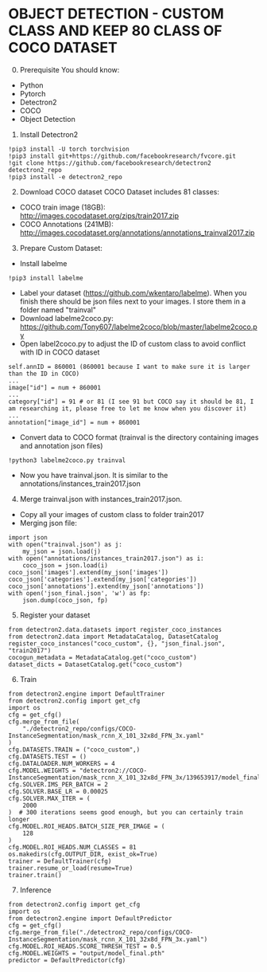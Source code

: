 # OBJECT DETECTION - CUSTOM CLASS AND KEEP 80 CLASS OF COCO DATASET

0. Prerequisite
You should know:
- Python
- Pytorch
- Detectron2
- COCO
- Object Detection

1. Install Detectron2
```
!pip3 install -U torch torchvision
!pip3 install git+https://github.com/facebookresearch/fvcore.git
!git clone https://github.com/facebookresearch/detectron2 detectron2_repo
!pip3 install -e detectron2_repo
```
2. Download COCO dataset
COCO Dataset includes 81 classes:
- COCO train image (18GB): http://images.cocodataset.org/zips/train2017.zip
- COCO Annotations (241MB): http://images.cocodataset.org/annotations/annotations_trainval2017.zip

3. Prepare Custom Dataset: 
- Install labelme 
```
!pip3 install labelme
```
- Label your dataset (https://github.com/wkentaro/labelme). When you finish there should be json files next to your images. I store them in a folder named "trainval"
- Download labelme2coco.py: https://github.com/Tony607/labelme2coco/blob/master/labelme2coco.py
- Open label2coco.py to adjust the ID of custom class to avoid conflict with ID in COCO dataset
```
self.annID = 860001 (860001 because I want to make sure it is larger than the ID in COCO)
...
image["id"] = num + 860001
...
category["id"] = 91 # or 81 (I see 91 but COCO say it should be 81, I am researching it, please free to let me know when you discover it)
...
annotation["image_id"] = num + 860001
```
- Convert data to COCO format (trainval is the directory containing images and annotation json files)
```
!python3 labelme2coco.py trainval 
```
- Now you have trainval.json. It is similar to the annotations/instances_train2017.json

4. Merge trainval.json with instances_train2017.json.
- Copy all your images of custom class to folder train2017
- Merging json file:
```
import json
with open("trainval.json") as j:
    my_json = json.load(j)
with open("annotations/instances_train2017.json") as i:
    coco_json = json.load(i)
coco_json['images'].extend(my_json['images'])
coco_json['categories'].extend(my_json['categories'])
coco_json['annotations'].extend(my_json['annotations'])
with open('json_final.json', 'w') as fp:
    json.dump(coco_json, fp)
```

5. Register your dataset

```
from detectron2.data.datasets import register_coco_instances
from detectron2.data import MetadataCatalog, DatasetCatalog
register_coco_instances("coco_custom", {}, "json_final.json", "train2017")
cocogun_metadata = MetadataCatalog.get("coco_custom")
dataset_dicts = DatasetCatalog.get("coco_custom")
```

6. Train

```
from detectron2.engine import DefaultTrainer
from detectron2.config import get_cfg
import os
cfg = get_cfg()
cfg.merge_from_file(
    "./detectron2_repo/configs/COCO-InstanceSegmentation/mask_rcnn_X_101_32x8d_FPN_3x.yaml"
)
cfg.DATASETS.TRAIN = ("coco_custom",)
cfg.DATASETS.TEST = ()
cfg.DATALOADER.NUM_WORKERS = 4
cfg.MODEL.WEIGHTS = "detectron2://COCO-InstanceSegmentation/mask_rcnn_X_101_32x8d_FPN_3x/139653917/model_final_2d9806.pkl"
cfg.SOLVER.IMS_PER_BATCH = 2
cfg.SOLVER.BASE_LR = 0.00025
cfg.SOLVER.MAX_ITER = (
    2000
)  # 300 iterations seems good enough, but you can certainly train longer
cfg.MODEL.ROI_HEADS.BATCH_SIZE_PER_IMAGE = (
    128
)
cfg.MODEL.ROI_HEADS.NUM_CLASSES = 81 
os.makedirs(cfg.OUTPUT_DIR, exist_ok=True)
trainer = DefaultTrainer(cfg)
trainer.resume_or_load(resume=True)
trainer.train()
```

7. Inference

```
from detectron2.config import get_cfg
import os
from detectron2.engine import DefaultPredictor
cfg = get_cfg()
cfg.merge_from_file("./detectron2_repo/configs/COCO-InstanceSegmentation/mask_rcnn_X_101_32x8d_FPN_3x.yaml")
cfg.MODEL.ROI_HEADS.SCORE_THRESH_TEST = 0.5 
cfg.MODEL.WEIGHTS = "output/model_final.pth"
predictor = DefaultPredictor(cfg)
```
